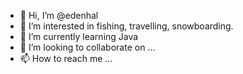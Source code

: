 - 👋 Hi, I’m @edenhal
- 👀 I’m interested in fishing, travelling, snowboarding.
- 🌱 I’m currently learning Java
- 💞️ I’m looking to collaborate on ...
- 📫 How to reach me ...

<!---
edenhal/edenhal is a ✨ special ✨ repository because its `README.md` (this file) appears on your GitHub profile.
You can click the Preview link to take a look at your changes.
--->
